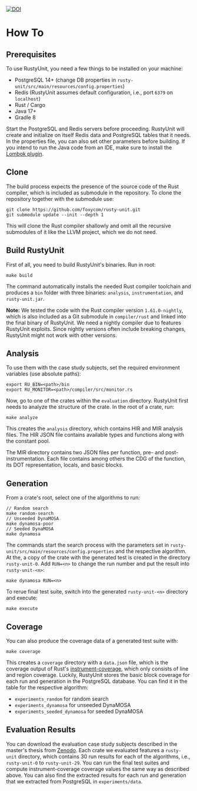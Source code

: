 [![DOI](https://zenodo.org/badge/DOI/10.5281/zenodo.6604714.svg)](https://doi.org/10.5281/zenodo.6604714)


  
# How To

## Prerequisites
To use RustyUnit, you need a few things to be installed on your machine:
- PostgreSQL 14+ (change DB properties in `rusty-unit/src/main/resources/config.properties`)
- Redis (RustyUnit assumes default configuration, i.e., port `6379` on `localhost`)
- Rust / Cargo
- Java 17+
- Gradle 8

Start the PostgreSQL and Redis servers before proceeding. RustyUnit will create and initialize on itself Redis data and PostgreSQL tables that it needs. In the properties file, you can also set other parameters before building. If you intend to run the Java code from an IDE, make sure to install the [Lombok plugin](https://projectlombok.org).

## Clone
The build process expects the presence of the source code of the Rust compiler, which is included as submodule in the repository. To clone the repository together with the submodule use:
```
git clone https://github.com/foxycom/rusty-unit.git
git submodule update --init --depth 1
```
This will clone the Rust compiler shallowly and omit all the recursive submodules of it like the LLVM project, which we do not need.

## Build RustyUnit
First of all, you need to build RustyUnit's binaries. Run in root:
```
make build
```

The command automatically installs the needed Rust compiler toolchain and produces a `bin` folder with three binaries: `analysis`, `instrumentation`, and `rusty-unit.jar`. 

**Note:** We tested the code with the Rust compiler version `1.61.0-nightly`, which is also included as a Git submodule in `compiler/rust` and linked into the final binary of RustyUnit. We need a nightly compiler due to features RustyUnit exploits. Since nightly versions often include breaking changes, RustyUnit might not work with other versions. 


## Analysis
To use them with the case study subjects, set the required environment variables (use absolute paths):
```
export RU_BIN=<path>/bin
export RU_MONITOR=<path>/compiler/src/monitor.rs
```

Now, go to one of the crates within the `evaluation` directory. RustyUnit first needs to analyze the structure of the crate. In the root of a crate, run:
```
make analyze
```
This creates the `analysis` directory, which contains HIR and MIR analysis files. The HIR JSON file contains available types and functions along with the constant pool.

The MIR directory contains two JSON files per function, pre- and post-instrumentation. Each file contains among others the CDG of the function, its DOT representation, locals, and basic blocks.

## Generation
From a crate's root, select one of the algorithms to run:

```
// Random search
make random-search
// Unseeded DynaMOSA
make dynamosa-poor
// Seeded DynaMOSA
make dynamosa
```

The commands start the search process with the parameters set in `rusty-unit/src/main/resources/config.properties` and the respective algorithm. At the, a copy of the crate with the generated test is created in the directory `rusty-unit-0`. Add `RUN=<n>` to change the run number and put the result into `rusty-unit-<n>`:

```
make dynamosa RUN=<n>
```

To rerue final test suite, switch into the generated `rusty-unit-<n>` directory and execute:
```
make execute
```
## Coverage
You can also produce the coverage data of a generated test suite with:
```
make coverage
```
This creates a `coverage` directory with a `data.json` file, which is the coverage output of Rust's [instrument-coverage](https://doc.rust-lang.org/rustc/instrument-coverage.html), which only consists of line and region coverage. Luckily, RustyUnit stores the basic block coverage for each run and generation in the PostgreSQL database. You can find it in the table for the respective algorithm:
* `experiments_random` for random search
* `experiments_dynamosa` for unseeded DynaMOSA
* `experiments_seeded_dynamosa` for seeded DynaMOSA

## Evaluation Results
You can download the evaluation case study subjects described in the master's thesis from [Zenodo](https://doi.org/10.5281/zenodo.6604714). Each crate we evaluated features a `rusty-unit` directory, which contains 30 run results for each of the algorithms, i.e., `rusty-unit-0` to `rusty-unit-29`. You can run the final test suites and compute instrument-coverage coverage values the same way as described above. You can also find the extracted results for each run and generation that we extracted from PostgreSQL in `experiments/data`.
